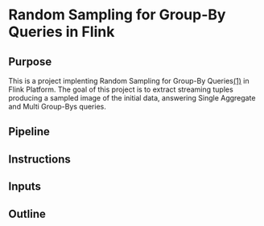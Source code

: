 # Random Sampling for Group-By Queries in Flink
 
## Purpose
This is a project implenting Random Sampling for Group-By Queries[(1)](https://arxiv.org/pdf/1909.02629.pdf) in Flink Platform.
The goal of this project is to extract streaming tuples producing a sampled image of the initial data, answering Single Aggregate and Multi Group-Bys queries.


## Pipeline

## Instructions 
## Inputs

## Outline

